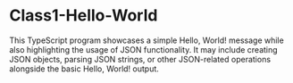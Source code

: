 # Class1-Hello-World
This TypeScript program showcases a simple Hello, World! message while also highlighting the usage of JSON functionality. It may include creating JSON objects, parsing JSON strings, or other JSON-related operations alongside the basic Hello, World! output.
